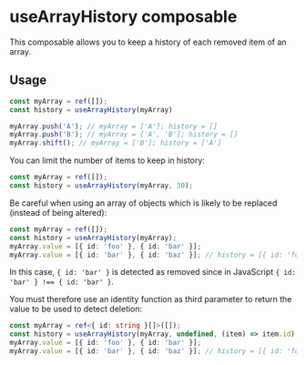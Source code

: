 # useArrayHistory composable

This composable allows you to keep a history of each removed item of an array.

## Usage

```typescript
const myArray = ref([]);
const history = useArrayHistory(myArray)

myArray.push('A'); // myArray = ['A']; history = []
myArray.push('B'); // myArray = ['A', 'B']; history = []
myArray.shift(); // myArray = ['B']; history = ['A']
```

You can limit the number of items to keep in history:

```typescript
const myArray = ref([]);
const history = useArrayHistory(myArray, 30);
```

Be careful when using an array of objects which is likely to be replaced (instead of being altered):

```typescript
const myArray = ref([]);
const history = useArrayHistory(myArray);
myArray.value = [{ id: 'foo' }, { id: 'bar' }];
myArray.value = [{ id: 'bar' }, { id: 'baz' }]; // history = [{ id: 'foo' }, { id: 'bar' }]
```

In this case, `{ id: 'bar' }` is detected as removed since in JavaScript `{ id: 'bar' } !== { id: 'bar' }`.

You must therefore use an identity function as third parameter to return the value to be used to detect deletion:

```typescript
const myArray = ref<{ id: string }[]>([]);
const history = useArrayHistory(myArray, undefined, (item) => item.id);
myArray.value = [{ id: 'foo' }, { id: 'bar' }];
myArray.value = [{ id: 'bar' }, { id: 'baz' }]; // history = [{ id: 'foo' }]
```
